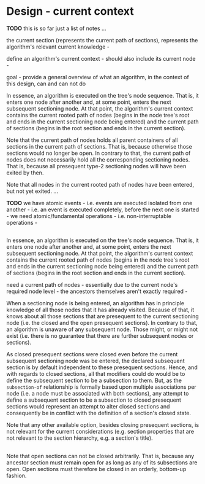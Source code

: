 
<!-- ======================================================================= -->
# Design - current context

**TODO**
this is so far just a list of notes ...

the current section (represents the current path of sections),
represents the algorithm's relevant current knowledge -

define an algorithm's current context -
should also include its current node -

goal -
provide a general overview of what an algorithm,
in the context of this design, can and can not do

In essence, an algorithm is executed on the tree's node sequence. That is, it
enters one node after another and, at some point, enters the next subsequent
sectioning node. At that point, the algorithm's current context contains the
current rooted path of nodes (begins in the node tree's root and ends in the
current sectioning node being entered) and the current path of sections
(begins in the root section and ends in the current section).

Note that the current path of nodes holds all parent containers of all sections
in the current path of sections. That is, because otherwise those sections
would no longer be open. In contrary to that, the current path of nodes does
not necessarily hold all the corresponding sectioning nodes. That is, because
all presequent type-2 sectioning nodes will have been exited by then.

Note that all nodes in the current rooted path of nodes have been entered,
but not yet exited. ...

**TODO**
we have atomic events -
i.e. events are executed isolated from one another -
i.e. an event is executed completely, before the next one is started -
we need atomic/fundamental operations -
i.e. non-interruptable operations -

<!-- ======================================================================= -->
##

In essence, an algorithm is executed on the tree's node sequence. That is, it
enters one node after another and, at some point, enters the next subsequent
sectioning node. At that point, the algorithm's current context contains the
current rooted path of nodes (begins in the node tree's root and ends in the
current sectioning node being entered) and the current path of sections
(begins in the root section and ends in the current section).

need a current path of nodes - 
essentially due to the current node's required node level -
the ancestors themselves aren't exactly required -

When a sectioning node is being entered, an algorithm has in principle knowledge
of all those nodes that it has already visited. Because of that, it knows about
all those sections that are presequent to the current sectioning node (i.e. the
closed and the open presequent sections). In contrary to that, an algorithm is
unaware of any subsequent node. Those might, or might not exist (i.e. there is
no guarantee that there are further subsequent nodes or sections).

As closed presequent sections were closed even before the current subsequent
sectioning node was be entered, the declared subsequent section is by default
independent to these presequent sections. Hence, and with regards to closed
sections, all that modifiers could do would be to define the subsequent section
to be a subsection to them. But, as the `subsection-of` relationship is formally
based upon multiple associations per node (i.e. a node must be associated with
both sections), any attempt to define a subsequent section to be a subsection to
closed presequent sections would represent an attempt to alter closed sections
and consequently be in conflict with the definition of a section's closed state.

Note that any other available option, besides closing presequent sections,
is not relevant for the current considerations (e.g. section properties that
are not relevant to the section hierarchy, e.g. a section's title).

<!-- ======================================================================= -->
##

Note that open sections can not be closed arbitrarily. That is, because any
ancestor section must remain open for as long as any of its subsections are
open. Open sections must therefore be closed in an orderly, bottom-up fashion.
